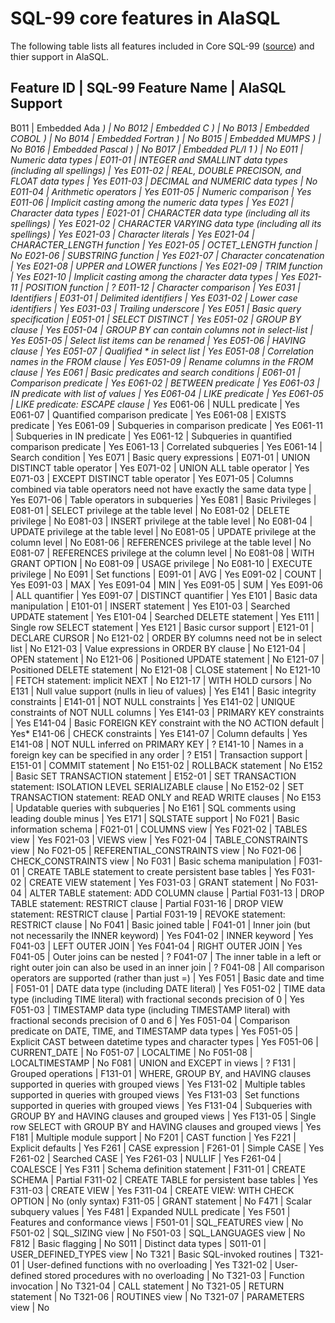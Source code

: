 # SQL-99 core features in AlaSQL

The following table lists all features included in Core SQL-99 ([source](http://developer.mimer.com/validator/parser99/core-sql-99.tml)) and thier support in AlaSQL.

Feature ID | SQL-99 Feature Name | AlaSQL Support
-------------------------------------------------
B011 | Embedded Ada *) | No
B012 | Embedded C *) | No
B013 | Embedded COBOL *) | No
B014 | Embedded Fortran *) | No
B015 | Embedded MUMPS *) | No
B016 | Embedded Pascal *) | No
B017 | Embedded PL/I 1 *) | No
E011 | Numeric data types | 
E011-01 | INTEGER and SMALLINT data types (including all spellings) | Yes*
E011-02 | REAL, DOUBLE PRECISON, and FLOAT data types | Yes*
E011-03 | DECIMAL and NUMERIC data types | No*
E011-04 | Arithmetic operators | Yes
E011-05 | Numeric comparison | Yes
E011-06 | Implicit casting among the numeric data types | Yes
E021 | Character data types | 
E021-01 | CHARACTER data type (including all its spellings) | Yes*
E021-02 | CHARACTER VARYING data type (including all its spellings) | Yes*
E021-03 | Character literals | Yes
E021-04 | CHARACTER_LENGTH function | Yes
E021-05 | OCTET_LENGTH function | No
E021-06 | SUBSTRING function | Yes*
E021-07 | Character concatenation | Yes
E021-08 | UPPER and LOWER functions | Yes
E021-09 | TRIM function | Yes
E021-10 | Implicit casting among the character data types | Yes
E021-11 | POSITION function | ?
E011-12 | Character comparison | Yes
E031 | Identifiers | 
E031-01 | Delimited identifiers | Yes
E031-02 | Lower case identifiers | Yes
E031-03 | Trailing underscore | Yes
E051 | Basic query specification | 
E051-01 | SELECT DISTINCT | Yes
E051-02 | GROUP BY clause | Yes
E051-04 | GROUP BY can contain columns not in select-list | Yes
E051-05 | Select list items can be renamed | Yes
E051-06 | HAVING clause | Yes
E051-07 | Qualified * in select list | Yes
E051-08 | Correlation names in the FROM clause | Yes
E051-09 | Rename columns in the FROM clause | Yes
E061 | Basic predicates and search conditions | 
E061-01 | Comparison predicate | Yes
E061-02 | BETWEEN predicate | Yes
E061-03 | IN predicate with list of values | Yes
E061-04 | LIKE predicate | Yes
E061-05 | LIKE predicate: ESCAPE clause | Yes*
E061-06 | NULL predicate | Yes
E061-07 | Quantified comparison predicate | Yes
E061-08 | EXISTS predicate | Yes
E061-09 | Subqueries in comparison predicate | Yes
E061-11 | Subqueries in IN predicate | Yes
E061-12 | Subqueries in quantified comparison predicate | Yes
E061-13 | Correlated subqueries | Yes
E061-14 | Search condition | Yes
E071 | Basic query expressions | 
E071-01 | UNION DISTINCT table operator | Yes
E071-02 | UNION ALL table operator | Yes
E071-03 | EXCEPT DISTINCT table operator | Yes
E071-05 | Columns combined via table operators need not have exactly the same data type | Yes
E071-06 | Table operators in subqueries | Yes
E081 | Basic Privileges | 
E081-01 | SELECT privilege at the table level | No
E081-02 | DELETE privilege | No
E081-03 | INSERT privilege at the table level | No
E081-04 | UPDATE privilege at the table level | No
E081-05 | UPDATE privilege at the column level | No
E081-06 | REFERENCES privilege at the table level | No
E081-07 | REFERENCES privilege at the column level | No
E081-08 | WITH GRANT OPTION | No
E081-09 | USAGE privilege | No
E081-10 | EXECUTE privilege | No
E091 | Set functions | 
E091-01 | AVG | Yes
E091-02 | COUNT | Yes
E091-03 | MAX | Yes
E091-04 | MIN | Yes
E091-05 | SUM | Yes
E091-06 | ALL quantifier | Yes
E091-07 | DISTINCT quantifier | Yes
E101 | Basic data manipulation | 
E101-01 | INSERT statement | Yes
E101-03 | Searched UPDATE statement | Yes
E101-04 | Searched DELETE statement | Yes
E111 | Single row SELECT statement | Yes
E121 | Basic cursor support | 
E121-01 | DECLARE CURSOR | No
E121-02 | ORDER BY columns need not be in select list | No
E121-03 | Value expressions in ORDER BY clause | No
E121-04 | OPEN statement | No
E121-06 | Positioned UPDATE statement | No
E121-07 | Positioned DELETE statement | No
E121-08 | CLOSE statement | No
E121-10 | FETCH statement: implicit NEXT | No
E121-17 | WITH HOLD cursors | No
E131 | Null value support (nulls in lieu of values) | Yes
E141 | Basic integrity constraints | 
E141-01 | NOT NULL constraints | Yes
E141-02 | UNIQUE constraints of NOT NULL columns | Yes
E141-03 | PRIMARY KEY constraints | Yes
E141-04 | Basic FOREIGN KEY constraint with the NO ACTION default | Yes*
E141-06 | CHECK constraints | Yes
E141-07 | Column defaults | Yes
E141-08 | NOT NULL inferred on PRIMARY KEY | ?
E141-10 | Names in a foreign key can be specified in any order | ?
E151 | Transaction support | 
E151-01 | COMMIT statement | No
E151-02 | ROLLBACK statement | No
E152 | Basic SET TRANSACTION statement | 
E152-01 | SET TRANSACTION statement: ISOLATION LEVEL SERIALIZABLE clause | No
E152-02 | SET TRANSACTION statement: READ ONLY and READ WRITE clauses | No
E153 | Updatable queries with subqueries | No
E161 | SQL comments using leading double minus | Yes
E171 | SQLSTATE support | No
F021 | Basic information schema | 
F021-01 | COLUMNS view | Yes
F021-02 | TABLES view | Yes
F021-03 | VIEWS view | Yes
F021-04 | TABLE_CONSTRAINTS view | No
F021-05 | REFERENTIAL_CONSTRAINTS view | No
F021-06 | CHECK_CONSTRAINTS view | No
F031 | Basic schema manipulation | 
F031-01 | CREATE TABLE statement to create persistent base tables | Yes
F031-02 | CREATE VIEW statement | Yes
F031-03 | GRANT statement | No
F031-04 | ALTER TABLE statement: ADD COLUMN clause | Partial
F031-13 | DROP TABLE statement: RESTRICT clause | Partial
F031-16 | DROP VIEW statement: RESTRICT clause | Partial
F031-19 | REVOKE statement: RESTRICT clause | No
F041 | Basic joined table | 
F041-01 | Inner join (but not necessarily the INNER keyword) | Yes
F041-02 | INNER keyword | Yes
F041-03 | LEFT OUTER JOIN | Yes
F041-04 | RIGHT OUTER JOIN | Yes
F041-05 | Outer joins can be nested | ?
F041-07 | The inner table in a left or right outer join can also be used in an inner join | ?
F041-08 | All comparison operators are supported (rather than just =) | Yes
F051 | Basic date and time | 
F051-01 | DATE data type (including DATE literal) | Yes
F051-02 | TIME data type (including TIME literal) with fractional seconds precision of 0 | Yes
F051-03 | TIMESTAMP data type (including TIMESTAMP literal) with fractional seconds precision of 0 and 6 | Yes
F051-04 | Comparison predicate on DATE, TIME, and TIMESTAMP data types | Yes
F051-05 | Explicit CAST between datetime types and character types | Yes
F051-06 | CURRENT_DATE | No
F051-07 | LOCALTIME | No
F051-08 | LOCALTIMESTAMP | No
F081 | UNION and EXCEPT in views | ?
F131 | Grouped operations | 
F131-01 | WHERE, GROUP BY, and HAVING clauses supported in queries with grouped views | Yes
F131-02 | Multiple tables supported in queries with grouped views | Yes
F131-03 | Set functions supported in queries with grouped views | Yes
F131-04 | Subqueries with GROUP BY and HAVING clauses and grouped views | Yes
F131-05 | Single row SELECT with GROUP BY and HAVING clauses and grouped views | Yes
F181 | Multiple module support | No
F201 | CAST function | Yes
F221 | Explicit defaults | Yes
F261 | CASE expression | 
F261-01 | Simple CASE | Yes
F261-02 | Searched CASE | Yes
F261-03 | NULLIF | Yes
F261-04 | COALESCE | Yes
F311 | Schema definition statement | 
F311-01 | CREATE SCHEMA | Partial
F311-02 | CREATE TABLE for persistent base tables | Yes
F311-03 | CREATE VIEW | Yes
F311-04 | CREATE VIEW: WITH CHECK OPTION | No (only syntax)
F311-05 | GRANT statement | No
F471 | Scalar subquery values | Yes
F481 | Expanded NULL predicate | Yes
F501 | Features and conformance views | 
F501-01 | SQL_FEATURES view | No
F501-02 | SQL_SIZING view | No
F501-03 | SQL_LANGUAGES view | No
F812 | Basic flagging | No
S011 | Distinct data types | 
S011-01 | USER_DEFINED_TYPES view | No
T321 | Basic SQL-invoked routines | 
T321-01 | User-defined functions with no overloading | Yes
T321-02 | User-defined stored procedures with no overloading | No
T321-03 | Function invocation | No
T321-04 | CALL statement | No
T321-05 | RETURN statement | No
T321-06 | ROUTINES view | No
T321-07 | PARAMETERS view | No

